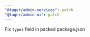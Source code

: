 ```yaml
---
"@tager/admin-services": patch
"@tager/admin-ui": patch
---
```


Fix `types` field in packed package.json
